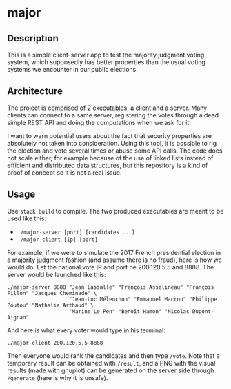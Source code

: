 # major

## Description

This is a simple client-server app to test the majority judgment voting system, which supposedly has better properties than the usual voting systems we encounter in our public elections.

## Architecture

The project is comprised of 2 executables, a client and a server. Many clients can connect to a same server, registering the votes through a dead simple REST API and doing the computations when we ask for it.

I want to warn potential users about the fact that security properties are absolutely not taken into consideration. Using this tool, it is possible to rig the election and vote several times or abuse some API calls. The code does not scale either, for example because of the use of linked lists instead of efficient and distributed data structures, but this repository is a kind of proof of concept so it is not a real issue.

## Usage

Use `stack build` to compile. The two produced executables are meant to be used like this:

- `./major-server [port] [candidates ...]`
- `./major-client [ip] [port]`

For example, if we were to simulate the 2017 French presidential election in a majority judgment fashion (and assume there is no fraud), here is how we would do. Let the national vote IP and port be 200.120.5.5 and 8888. The server would be launched like this:
```
./major-server 8888 "Jean Lassalle" "François Asselineau" "François Fillon" "Jacques Cheminade" \
                    "Jean-Luc Mélenchon" "Emmanuel Macron" "Philippe Poutou" "Nathalie Arthaud" \
                    "Marine Le Pen" "Benoît Hamon" "Nicolas Dupont-Aignan"
```
And here is what every voter would type in his terminal:
```
./major-client 200.120.5.5 8888
```
Then everyone would rank the candidates and then type `/vote`. Note that a temporary result can be obtained with `/result`, and a PNG with the visual results (made with gnuplot) can be generated on the server side through `/generate` (here is why it is unsafe).
